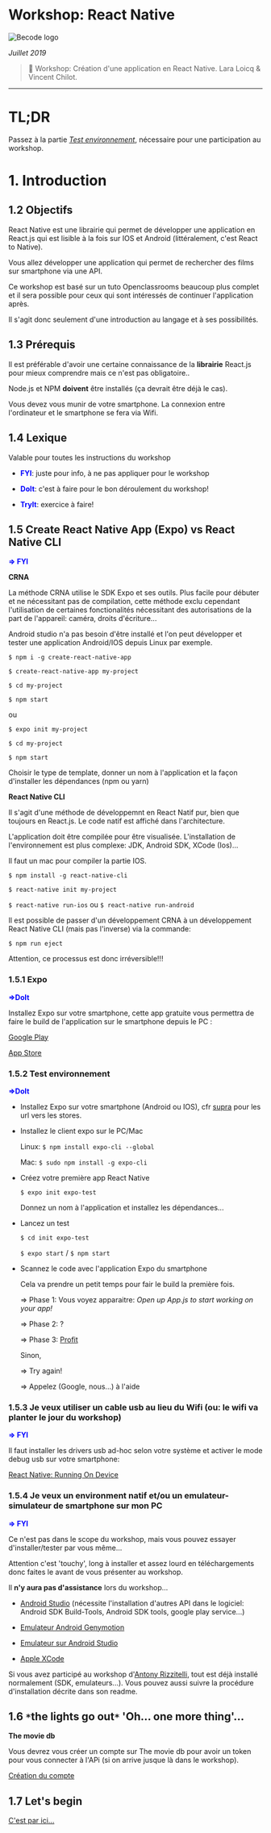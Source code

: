 # Workshop: React Native

![Becode logo](https://raw.githubusercontent.com/Raigyo/react-character-manager/master/img/becode-logo.png)



*Juillet 2019*

> 🔨 Workshop: Création d'une application en React Native. Lara Loicq & Vincent Chilot.


* * *


# TL;DR

Passez à la partie *[Test environnement](https://github.com/Raigyo/workshop-react-native#152-test-environnement)*, nécessaire pour une participation au workshop.


# 1. Introduction


## 1.2 Objectifs

React Native est une librairie qui permet de développer une application en React.js qui est lisible à la fois sur IOS et Android (littéralement, c'est React to Native).

Vous allez développer une application qui permet de rechercher des films sur smartphone via une API.

Ce workshop est basé sur un tuto Openclassrooms beaucoup plus complet et il sera possible pour ceux qui sont intéressés de continuer l'application après.

Il s'agit donc seulement d'une introduction au langage et à ses possibilités.

## 1.3 Prérequis

Il est préférable d'avoir une certaine connaissance de la **librairie** React.js pour mieux comprendre mais ce n'est pas obligatoire..

Node.js et NPM **doivent** être installés (ça devrait être déjà le cas). 

Vous devez vous munir de votre smartphone. La connexion entre l'ordinateur et le smartphone se fera via Wifi.


## 1.4 Lexique

Valable pour toutes les instructions du workshop 

- **<span style="color:blue">FYI</span>**: juste pour info, à ne pas appliquer pour le workshop

- **<span style="color:blue">DoIt</span>**: c'est à faire pour le bon déroulement du workshop!

- **<span style="color:blue">TryIt</span>**: exercice à faire!

## 1.5 Create React Native App (Expo) vs React Native CLI

**<span style="color:blue">=> FYI</span>**

**CRNA**

La méthode CRNA utilise le SDK Expo et ses outils. Plus facile pour débuter et ne nécessitant pas de compilation, cette méthode exclu cependant l'utilisation de certaines fonctionalités nécessitant des autorisations de la part de l'appareil: caméra, droits d'écriture...

Android studio n'a pas besoin d'être installé et l'on peut développer et tester une application Android/IOS depuis Linux par exemple.

~~~
$ npm i -g create-react-native-app

$ create-react-native-app my-project

$ cd my-project

$ npm start
~~~

ou

~~~
$ expo init my-project

$ cd my-project

$ npm start
~~~

Choisir le type de template, donner un nom à l'application et la façon d'installer les dépendances (npm ou yarn)


**React Native CLI**

Il s'agit d'une méthode de développemnt en React Natif pur, bien que toujours en React.js. Le code natif est affiché dans l'architecture.

L'application doit être compilée pour être visualisée. L'installation de l'environnement est plus complexe: JDK, Android SDK, XCode (Ios)...

Il faut un mac pour compiler la partie IOS.


`$ npm install -g react-native-cli`

`$ react-native init my-project`

`$ react-native run-ios` ou `$ react-native run-android`


Il est possible de passer d'un développement CRNA à un développement React Native CLI (mais pas l'inverse)  via la commande:

`$ npm run eject`

Attention, ce processus est donc irréversible!!!


### 1.5.1 Expo

**<span style="color:blue">=>DoIt</span>**

Installez Expo sur votre smartphone, cette app gratuite vous permettra de faire le build de l'application sur le smartphone depuis le PC :

[Google Play](https://play.google.com/store/apps/details?id=host.exp.exponent&hl=fr)

[App Store](https://apps.apple.com/us/app/expo-client/id982107779)

### 1.5.2 Test environnement

**<span style="color:blue">=>DoIt</span>**

- Installez Expo sur votre smartphone (Android ou IOS), cfr [supra](https://github.com/Raigyo/workshop-react-native#151-expo) pour les url vers les stores.

- Installez le client expo sur le PC/Mac

    Linux: `$ npm install expo-cli --global`
    
    Mac: `$ sudo npm install -g expo-cli`

- Créez votre première app React Native

    `$ expo init expo-test`
    
    Donnez un nom à l'application et installez les dépendances...

- Lancez un test

    `$ cd init expo-test`
    
    `$ expo start` / `$ npm start`

- Scannez le code avec l'application Expo du smartphone

    Cela va prendre un petit temps pour fair le build la première fois.    
    
    => Phase 1: Vous voyez apparaitre: *Open up App.js to start working on your app!*
    
    => Phase 2: ?
    
    => Phase 3: [Profit](https://github.com/Raigyo/workshop-react-native#17-lets-begin)
    
    Sinon, 
    
    => Try again!
    
    => Appelez (Google, nous...) à l'aide


### 1.5.3 Je veux utiliser un cable usb au lieu du Wifi (ou: le wifi va planter le jour du workshop)

**<span style="color:blue">=> FYI</span>**

Il faut installer les drivers usb ad-hoc selon votre système et activer le mode debug usb sur votre smartphone:

[React Native: Running On Device](https://facebook.github.io/react-native/docs/running-on-device)

### 1.5.4 Je veux un environment natif et/ou un emulateur-simulateur de smartphone sur mon PC

**<span style="color:blue">=> FYI</span>**

Ce n'est pas dans le scope du workshop, mais vous pouvez essayer d'installer/tester par vous même...

Attention c'est 'touchy', long à installer et assez lourd en téléchargements donc faites le avant de vous présenter au workshop.

Il **n'y aura pas d'assistance** lors du workshop...

- [Android Studio](https://developer.android.com/studio/) (nécessite l'installation d'autres API dans le logiciel: Android SDK Build-Tools, Android SDK tools, google play service...)

- [Emulateur Android Genymotion](https://www.genymotion.com/)

- [Emulateur sur Android Studio](https://developer.android.com/studio/run/managing-avds)

- [Apple XCode](https://developer.apple.com/xcode/)

Si vous avez participé au workshop d'[Antony Rizzitelli](https://github.com/Upd4ting/Workshop-Mobile), tout est déjà installé normalement (SDK, emulateurs...). Vous pouvez aussi suivre la procédure d'installation décrite dans son readme.


## 1.6 <code>&ast;</code>the lights go out<code>&ast;</code> 'Oh... one more thing'...

**The movie db**

Vous devrez vous créer un compte sur The movie db pour avoir un token pour vous connecter à l'APi (si on arrive jusque là dans le workshop).

[Création du compte](https://www.themoviedb.org/account/signup?language=fr)

## 1.7 Let's begin

[C'est par ici...](#)



